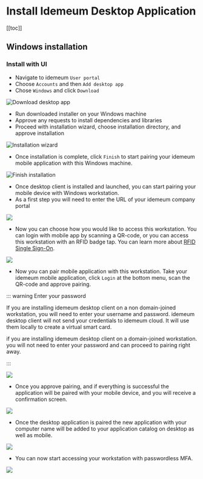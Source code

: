 # Install Idemeum Desktop Application

[[toc]]

## Windows installation

### Install with UI

- Navigate to idemeum `User portal`
- Choose `Accounts` and then `Add desktop app`
- Chose `Windows` and click `Download`

![Download desktop app](./images/download-desktop-app.png)
- Run downloaded installer on your Windows machine
- Approve any requests to install dependencies and libraries
- Proceed with installation wizard, choose installation directory, and approve installation

![Installation wizard](./images/install-app-wizard.png)

- Once installation is complete, click `Finish` to start pairing your idemeum mobile application with this Windows machine.

![Finish installation](./images/finish-installation.png)

- Once desktop client is installed and launched, you can start pairing your mobile device with Windows workstation. 
- As a first step you will need to enter the URL of your idemeum company portal

![](./images/enter-tenant-name.png)

- Now you can choose how you would like to access this workstation. You can login with mobile app by scanning a QR-code, or you can access this workstation with an RFID badge tap. You can learn more about [RFID Single Sign-On](../rfid/rfid-overview.html).

![](./images/choose-auth-type.png)

- Now you can pair mobile application with this workstation. Take your idemeum mobile application, click `Login` at the bottom menu, scan the QR-code and approve pairing. 

::: warning Enter your password

If you are installing idemeum desktop client on a non domain-joined workstation, you will need to enter your username and password. idemeum desktop client will not send your credentials to idemeum cloud. It will use them locally to create a virtual smart card. 

if you are installing idemeum desktop client on a domain-joined workstation. you will not need to enter your password and can proceed to pairing right away. 

:::

![](./images/pair.png)

- Once you approve pairing, and if everything is successful the application will be paired with your mobile device, and you will receive a confirmation screen. 

![](./images/pairing-complete.png)

- Once the desktop application is paired the new application with your computer name will be added to your application catalog on desktop as well as mobile.

![](./images/new-applications.png)

- You can now start accessing your workstation with passwordless MFA.

![](./images/finished.png)

